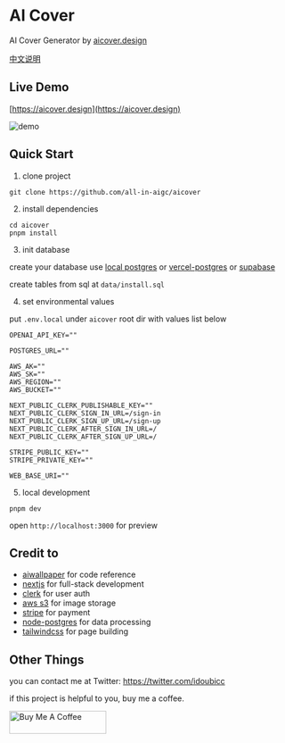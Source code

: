 # AI Cover

AI Cover Generator by [aicover.design](https://aicover.design)

[中文说明](/README_CN.md)

## Live Demo

[https://aicover.design](https://aicover.design)

![demo](./preview.png)

## Quick Start

1. clone project

```shell
git clone https://github.com/all-in-aigc/aicover
```

2. install dependencies

```shell
cd aicover
pnpm install
```

3. init database

create your database use [local postgres](https://wiki.postgresql.org/wiki/Homebrew) or [vercel-postgres](https://vercel.com/docs/storage/vercel-postgres) or [supabase](https://supabase.com/)

create tables from sql at `data/install.sql`

4. set environmental values

put `.env.local` under `aicover` root dir with values list below

```
OPENAI_API_KEY=""

POSTGRES_URL=""

AWS_AK=""
AWS_SK=""
AWS_REGION=""
AWS_BUCKET=""

NEXT_PUBLIC_CLERK_PUBLISHABLE_KEY=""
NEXT_PUBLIC_CLERK_SIGN_IN_URL=/sign-in
NEXT_PUBLIC_CLERK_SIGN_UP_URL=/sign-up
NEXT_PUBLIC_CLERK_AFTER_SIGN_IN_URL=/
NEXT_PUBLIC_CLERK_AFTER_SIGN_UP_URL=/

STRIPE_PUBLIC_KEY=""
STRIPE_PRIVATE_KEY=""

WEB_BASE_URI=""
```

5. local development

```shell
pnpm dev
```

open `http://localhost:3000` for preview

## Credit to

- [aiwallpaper](https://aiwallpaper.shop) for code reference
- [nextjs](https://nextjs.org/docs) for full-stack development
- [clerk](https://clerk.com/docs/quickstarts/nextjs) for user auth
- [aws s3](https://docs.aws.amazon.com/AmazonS3/latest/userguide/upload-objects.html) for image storage
- [stripe](https://stripe.com/docs/development) for payment
- [node-postgres](https://node-postgres.com/) for data processing
- [tailwindcss](https://tailwindcss.com/) for page building

## Other Things

you can contact me at Twitter: https://twitter.com/idoubicc

if this project is helpful to you, buy me a coffee.

<a href="https://www.buymeacoffee.com/idoubi" target="_blank"><img src="https://cdn.buymeacoffee.com/buttons/default-orange.png" alt="Buy Me A Coffee" height="41" width="174"></a>
